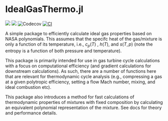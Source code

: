 # IdealGasThermo.jl

[![](https://img.shields.io/badge/docs-latest-blue.svg)](https://mit-lae.github.io/IdealGasThermo.jl/dev/) [![](https://img.shields.io/badge/docs-stable-blue.svg)](https://mit-lae.github.io/IdealGasThermo.jl/stable/) ![Codecov](https://img.shields.io/codecov/c/github/MIT-LAE/IdealGasThermo.jl) [![CI](https://github.com/MIT-LAE/IdealGasThermo.jl/actions/workflows/CI.yml/badge.svg)](https://github.com/MIT-LAE/IdealGasThermo.jl/actions/workflows/CI.yml)


A simple package to efficiently calculate ideal gas properties based on NASA polynomials. This assumes that the specifc heat
of the gas/mixture is only a function of its temperature, i.e., $c_p(T)$ , $h(T)$, and $s(T,p)$ (note the entropy is a function of both pressure and temperature).

This package is primarily intended for use in gas turbine cycle calculations with a focus on computational efficiency (and gradient calculations for downstream calculations). As such, there are a number of functions here that are relevant for thermodynamic cycle analysis (e.g., compressing a gas at a given polytropic efficiency, setting a flow Mach number, mixing, and ideal combustion etc). 

This package also introduces a method for fast calculations of thermodynamic properties of mixtures with fixed composition by calculating an equivalent polynomial representation of the mixture. See docs for theory and performance details. 

 
